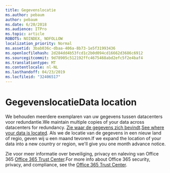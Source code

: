 ```yaml
---
title: Gegevenslocatie
ms.author: pebaum
author: pebaum
ms.date: 6/20/2018
ms.audience: ITPro
ms.topic: article
ROBOTS: NOINDEX, NOFOLLOW
localization_priority: Normal
ms.assetid: 3bab036c-dbaa-406a-8b73-1e5f31993436
ms.openlocfilehash: 2d284dd4b53fcd1c2b0d094cd16662d3686c6912
ms.sourcegitcommit: 9d78905c512192ffc4675468abd2efc5f2e4baf4
ms.translationtype: MT
ms.contentlocale: nl-NL
ms.lasthandoff: 04/23/2019
ms.locfileid: "32406517"
---
```

# <a name="data-location"></a><span data-ttu-id="fd89f-102">Gegevenslocatie</span><span class="sxs-lookup"><span data-stu-id="fd89f-102">Data location</span></span>

<span data-ttu-id="fd89f-103">We behouden meerdere exemplaren van uw gegevens tussen datacenters voor redundantie.</span><span class="sxs-lookup"><span data-stu-id="fd89f-103">We maintain multiple copies of your data across datacenters for redundancy.</span></span> <span data-ttu-id="fd89f-104">[Zie waar de gegevens zich bevindt](https://office.com/datamaps).</span><span class="sxs-lookup"><span data-stu-id="fd89f-104">[See where your data is located](https://office.com/datamaps).</span></span> <span data-ttu-id="fd89f-105">Als we de locatie van de gegevens in een nieuw land of regio, geven wij u een maand tevoren.</span><span class="sxs-lookup"><span data-stu-id="fd89f-105">If we expand the location of your data into a new country or region, we'll give you one month advance notice.</span></span>
  
<span data-ttu-id="fd89f-106">Zie voor meer informatie over beveiliging, privacy en naleving van Office 365 [Office 365 Trust Center](https://products.office.com/business/office-365-trust-center-welcome).</span><span class="sxs-lookup"><span data-stu-id="fd89f-106">For more info about Office 365 security, privacy, and compliance, see the [Office 365 Trust Center](https://products.office.com/business/office-365-trust-center-welcome).</span></span> 
  

